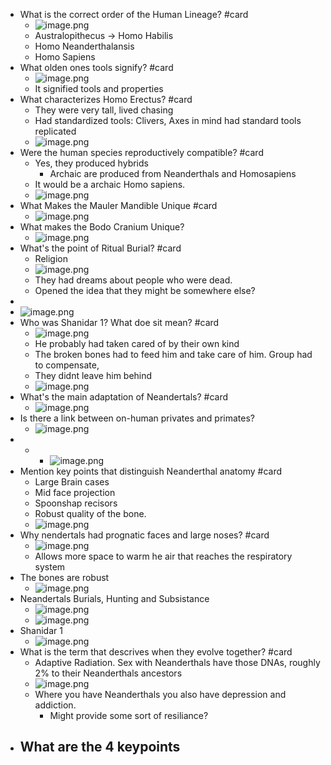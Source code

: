 - What is the correct order of the Human Lineage? #card
	- ![image.png](../assets/image_1715170106833_0.png)
	- Australopithecus -> Homo Habilis
	- Homo Neanderthalansis
	- Homo Sapiens
- What olden ones tools signify? #card
	- ![image.png](../assets/image_1715170223659_0.png)
	- It signified tools and properties
- What characterizes Homo Erectus? #card
	- They were very tall, lived chasing
	- Had standardized tools: Clivers, Axes in mind had standard tools replicated
	- ![image.png](../assets/image_1715170316587_0.png)
- Were the human species reproductively compatible? #card
	- Yes, they produced hybrids
		- Archaic are produced from Neanderthals and Homosapiens
	- It would be a archaic Homo sapiens.
	- ![image.png](../assets/image_1715170767353_0.png)
- What Makes the Mauler Mandible Unique #card
	- ![image.png](../assets/image_1715171001721_0.png)
- What makes the Bodo Cranium Unique?
	- ![image.png](../assets/image_1715171092611_0.png)
- What's the point of Ritual Burial? #card
	- Religion
	- ![image.png](../assets/image_1715171247149_0.png)
	- They had dreams about people who were dead.
	- Opened the idea that they might be somewhere else?
-
- ![image.png](../assets/image_1715171388951_0.png)
- Who was Shanidar 1? What doe sit mean? #card
	- ![image.png](../assets/image_1715171413728_0.png)
	- He probably had taken cared of by their own kind
	- The broken bones had to feed him and take care of him. Group had to compensate,
	- They didnt leave him behind
	- ![image.png](../assets/image_1715171751686_0.png)
- What's the main adaptation of Neandertals? #card
	- ![image.png](../assets/image_1715172060291_0.png)
- Is there a link between on-human privates and primates?
	- ![image.png](../assets/image_1715172205684_0.png)
- -
	- ![image.png](../assets/image_1715172389812_0.png)
- Mention key points that distinguish Neanderthal anatomy #card
	- Large Brain cases
	- Mid face projection
	- Spoonshap recisors
	- Robust quality of the bone.
	- ![image.png](../assets/image_1715172503119_0.png)
- Why nendertals had prognatic faces and large noses? #card
	- ![image.png](../assets/image_1715172774228_0.png)
	- Allows more space to warm he air that reaches the respiratory system
- The bones are robust
	- ![image.png](../assets/image_1715172892432_0.png)
- Neandertals Burials, Hunting and Subsistance
	- ![image.png](../assets/image_1715173081833_0.png)
	- ![image.png](../assets/image_1715173130532_0.png)
- Shanidar 1
	- ![image.png](../assets/image_1715173211145_0.png)
- What is the term that descrives when they evolve together? #card
	- Adaptive Radiation. Sex with Neanderthals have those DNAs, roughly 2% to their Neanderthals ancestors
	- ![image.png](../assets/image_1715173591472_0.png)
	- Where you have Neanderthals you also have depression and addiction.
		- Might provide some sort of resiliance?
- What are the 4 keypoints
	-